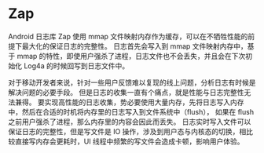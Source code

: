 # Zap

Android 日志库 Zap
使用 mmap 文件映射内存作为缓存，可以在不牺牲性能的前提下最大化的保证日志的完整性。
日志首先会写入到 mmap 文件映射内存中，基于 mmap 的特性，即使用户强杀了进程，日志文件也不会丢失，并且会在下次初始化 Log4a 的时候回写到日志文件中。

对于移动开发者来说，针对一些用户反馈难以复现的线上问题，分析日志有时候是解决问题的必要手段。
但是日志的收集一直有个痛点，就是性能与日志完整性无法兼得。
要实现高性能的日志收集，势必要使用大量内存，先将日志写入内存中，然后在合适的时机将内存里的日志写入到文件系统中（flush），
如果在 flush 之前用户强杀了进程，那么内存里的内容会因此而丢失。
日志实时写入文件可以保证日志的完整性，但是写文件是 IO 操作，涉及到用户态与内核态的切换，相比较直接写内存会更耗时，UI 线程中频繁的写文件会造成卡顿，影响用户体验。